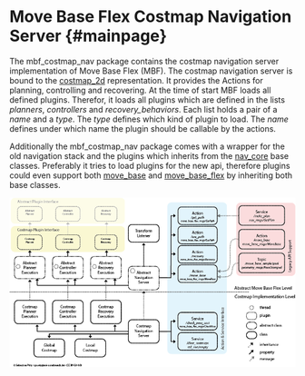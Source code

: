 # Move Base Flex Costmap Navigation Server {#mainpage}

The mbf_costmap_nav package contains the costmap navigation server implementation of Move Base Flex (MBF). The costmap navigation server is bound to the [costmap_2d](http://wiki.ros.org/costmap_2d) representation. It provides the Actions for planning, controlling and recovering. At the time of start MBF loads all defined plugins. Therefor, it loads all plugins which are defined in the lists *planners*, *controllers* and *recovery_behaviors*. Each list holds a pair of a *name* and a *type*. The *type* defines which kind of plugin to load. The *name* defines under which name the plugin should be callable by the actions. 

Additionally the mbf_costmap_nav package comes with a wrapper for the old navigation stack and the plugins which inherits from the [nav_core](http://wiki.ros.org/nav_core) base classes. Preferably it tries to load plugins for the new api, therefore plugins could even support both [move_base](http://wiki.ros.org/move_base) and [move_base_flex](http://wiki.ros.org/move_base_flex) by inheriting both base classes.


![mbf_abstract_nav sketch](doc/images/mbf_costmap_nav_s.png)
